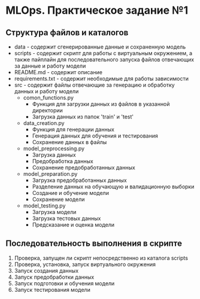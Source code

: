 # MLOps. Практическое задание №1

## Структура файлов и каталогов
- data - содержит сгенерированные данные и сохраненную модель
- scripts - содержит скрипт для работы с виртуальным окружением, а также пайплайн для последовательного запуска файлов
  отвечающих за данные и работу модели
- README.md - содержит описание
- requirements.txt - содержит необходимые для работы зависимости
- src - содержит файлы отвечающие за генерацию и обработку данных и работу модели
    - comon_functions.py
        - Функция для загрузки данных из файлов в указанной директории
        - Загрузка данных из папок 'train' и 'test'
    - data_creation.py
        - Функция для генерации данных
        - Генерация данных для обучения и тестирования
        - Сохранение данных в файлы
    - model_preprocessing.py
        - Загрузка данных
        - Предобработка данных
        - Сохранение предобработанных данных
    - model_preparation.py
        - Загрузка предобработанных данных
        - Разделение данных на обучающую и валидационную выборки
        - Создание и обучение модели
        - Сохранение модели
    - model_testing.py
        - Загрузка модели
        - Загрузка тестовых данных
        - Предсказание и оценка модели

## Последовательность выполнения в скрипте
1. Проверка, запущен ли скрипт непосредственно из каталога scripts
2. Проверка, установка, запуск виртуального окружения
3. Запуск создания данных
4. Запуск предобработки данных
5. Запуск подготовки и обучения модели
6. Запуск тестирования модели
